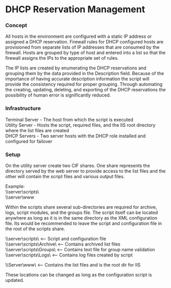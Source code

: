 # DHCP Reservation Management
### Concept
All hosts in the environment are configured with a static IP address or assigned a DHCP reservation. Firewall rules for DHCP configured hosts are provisioned from separate lists of IP addresses that are consumed by the firewall. Hosts are grouped by type of host and entered into a list so that the firewall assigns the IPs to the appropriate set of rules. 

The IP lists are created by enumerating the DHCP reservations and grouping them by the data provided in the Description field. Because of the importance of having accurate description information the script will provide the consistency required for proper grouping. Through automating the creating, updating, deleting, and exporting of the DHCP reservations the possibility of human error is significantly reduced. 

### Infrastructure
Terminal Server - The host from which the script is executed <br>
Utility Server - Hosts the script, required files, and the IIS root directory where the list files are created <br>
DHCP Servers - Two server hosts with the DHCP role installed and configured for failover <br>

### Setup<br>

On the utility server create two CIF shares. One share represents the 
directory served by the web server to provide access to the list files
and the other will contain the script files and various output files. 

Example:<br>
\\\server\scripts\ <br>
\\\server\www <br>

Within the scripts share several sub-directories are required for archive,
logs, script modules, and the groups file. The script itself can be located
anywhere as long as it is in the same directory as the XML configuration 
file. Its would be recommended to leave the script and configuration file in 
the root of the scripts share.

\\\server\scripts\          <-- Script and configuration file<br>
\\\server\scripts\Archive\  <-- Contains archived list files<br> 
\\\server\scripts\Groups\   <-- Contains text file for group name validation<br>
\\\server\scripts\Logs\     <-- Contains log files created by script<br>
						
\\\Server\www\			  <-- Contains the list files and is the root dir for IIS<br>

These locations can be changed as long as the configuration script is updated.
